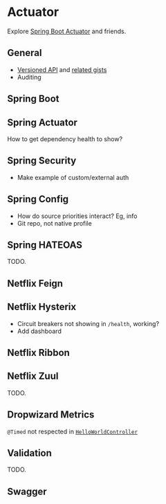 # Actuator

Explore [Spring Boot Actuator](https://spring.io/guides/gs/actuator-service/)
and friends.

## General

- [Versioned API](http://stackoverflow.com/questions/20198275/how-to-manage-rest-api-versioning-with-spring)
    and [related gists](https://gist.github.com/warmuuh/67797f5910a64954c7df)
- Auditing

## Spring Boot

## Spring Actuator

How to get dependency health to show?

## Spring Security

- Make example of custom/external auth

## Spring Config

- How do source priorities interact? Eg, info
- Git repo, not native profile

## Spring HATEOAS

TODO.

## Netflix Feign

## Netflix Hysterix

- Circuit breakers not showing in `/health`, working?
- Add dashboard

## Netflix Ribbon

## Netflix Zuul

TODO.

## Dropwizard Metrics

`@Timed` not respected in [`HelloWorldController`](local/src/main/java/hello/HelloWorldController.java)

## Validation

TODO.

## Swagger
